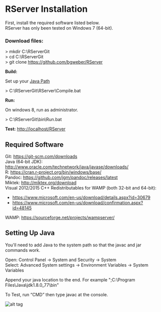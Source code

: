 # RServer Installation 

First, install the required software listed below. 
<br>RServer has only been tested on Windows 7 (64-bit).

### Download files: 

\> mkdir C:\RServerGit
<br>\> cd C:\RServerGit
<br>\> git clone https://github.com/bgweber/RServer

**Build:**

Set up your [Java Path](https://github.com/bgweber/RServer/blob/master/Setup.md#setting-up-java) 

\> C:\RServerGit\RServer\Compile.bat 

**Run:**

On windows 8, run as administrator. 

\> C:\RServerGit\bin\Run.bat 

**Test:** [http://localhost/RServer](http://localhost/RServer) 

## Required Software

Git: https://git-scm.com/downloads 
<br>Java (64-bit JDK): http://www.oracle.com/technetwork/java/javase/downloads/ 
<br>R: https://cran.r-project.org/bin/windows/base/
<br>Pandoc: https://github.com/jgm/pandoc/releases/latest  
Miktek: http://miktex.org/download      
Visual 2012/2015 C++ Redistributables for WAMP (both 32-bit and 64-bit): 
- https://www.microsoft.com/en-us/download/details.aspx?id=30679 
- https://www.microsoft.com/en-us/download/confirmation.aspx?id=48145 

WAMP: https://sourceforge.net/projects/wampserver/ 


## Setting Up Java

You'll need to add Java to the system path so that the javac and jar commands work. 

Open: Control Panel -> System and Security -> System
<br>Select: Advanced System settings -> Environment Variables -> System Variables 

Append your java location to the end. For example ";C:\Program Files\Java\jdk1.8.0_77\bin"

To Test, run “CMD” then type javac at the console.

![alt tag](https://github.com/bgweber/RServer/blob/master/JavaPath.png)

